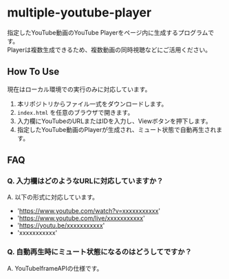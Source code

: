 # multiple-youtube-player

指定したYouTube動画のYouTube Playerをページ内に生成するプログラムです。  
Playerは複数生成できるため、複数動画の同時視聴などにご活用ください。

## How To Use

現在はローカル環境での実行のみに対応しています。

1. 本リポジトリからファイル一式をダウンロードします。
2. `index.html` を任意のブラウザで開きます。
3. 入力欄にYouTubeのURLまたはIDを入力し、Viewボタンを押下します。
4. 指定したYouTube動画のPlayerが生成され、ミュート状態で自動再生されます。

## FAQ

### Q. 入力欄はどのようなURLに対応していますか？

A. 以下の形式に対応しています。

- '<https://www.youtube.com/watch?v=xxxxxxxxxxx>'
- '<https://www.youtube.com/live/xxxxxxxxxxx>'
- '<https://youtu.be/xxxxxxxxxxx>'
- 'xxxxxxxxxxx'

### Q. 自動再生時にミュート状態になるのはどうしてですか？

A. YouTubeIframeAPIの仕様です。
